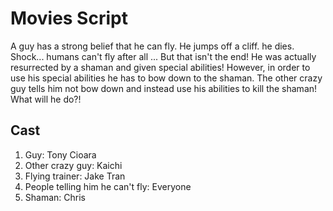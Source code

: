 # Movies Script

A guy has a strong belief that he can fly. He jumps off a cliff. he dies. Shock... humans can't fly after all ...
But that isn't the end! He was actually resurrected by a shaman and given special abilities! However, in order to use his special abilities he has to bow down to the shaman. The other crazy guy tells him not bow down and instead use his abilities to kill the shaman! What will he do?!


## Cast

1. Guy: Tony Cioara
2. Other crazy guy: Kaichi
3. Flying trainer: Jake Tran
4. People telling him he can't fly: Everyone
5. Shaman: Chris
